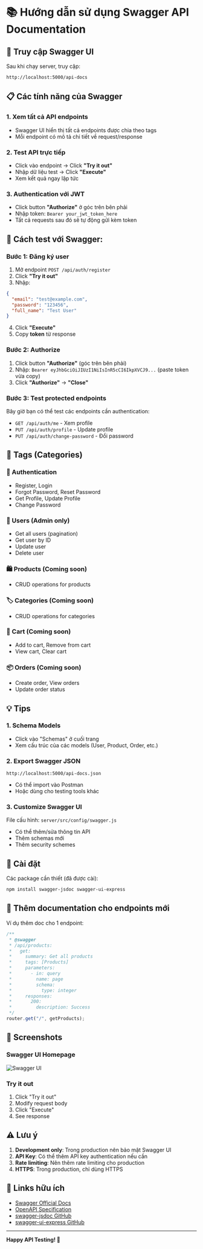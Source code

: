 # 📚 Hướng dẫn sử dụng Swagger API Documentation

## 🚀 Truy cập Swagger UI

Sau khi chạy server, truy cập:

```
http://localhost:5000/api-docs
```

## 📋 Các tính năng của Swagger

### 1. **Xem tất cả API endpoints**

- Swagger UI hiển thị tất cả endpoints được chia theo tags
- Mỗi endpoint có mô tả chi tiết về request/response

### 2. **Test API trực tiếp**

- Click vào endpoint → Click **"Try it out"**
- Nhập dữ liệu test → Click **"Execute"**
- Xem kết quả ngay lập tức

### 3. **Authentication với JWT**

- Click button **"Authorize"** ở góc trên bên phải
- Nhập token: `Bearer your_jwt_token_here`
- Tất cả requests sau đó sẽ tự động gửi kèm token

## 🔐 Cách test với Swagger:

### Bước 1: Đăng ký user

1. Mở endpoint `POST /api/auth/register`
2. Click **"Try it out"**
3. Nhập:

```json
{
  "email": "test@example.com",
  "password": "123456",
  "full_name": "Test User"
}
```

4. Click **"Execute"**
5. Copy **token** từ response

### Bước 2: Authorize

1. Click button **"Authorize"** (góc trên bên phải)
2. Nhập: `Bearer eyJhbGciOiJIUzI1NiIsInR5cCI6IkpXVCJ9...` (paste token vừa copy)
3. Click **"Authorize"** → **"Close"**

### Bước 3: Test protected endpoints

Bây giờ bạn có thể test các endpoints cần authentication:

- `GET /api/auth/me` - Xem profile
- `PUT /api/auth/profile` - Update profile
- `PUT /api/auth/change-password` - Đổi password

## 📖 Tags (Categories)

### 🔐 Authentication

- Register, Login
- Forgot Password, Reset Password
- Get Profile, Update Profile
- Change Password

### 👥 Users (Admin only)

- Get all users (pagination)
- Get user by ID
- Update user
- Delete user

### 🛍️ Products (Coming soon)

- CRUD operations for products

### 🏷️ Categories (Coming soon)

- CRUD operations for categories

### 🛒 Cart (Coming soon)

- Add to cart, Remove from cart
- View cart, Clear cart

### 📦 Orders (Coming soon)

- Create order, View orders
- Update order status

## 💡 Tips

### 1. **Schema Models**

- Click vào "Schemas" ở cuối trang
- Xem cấu trúc của các models (User, Product, Order, etc.)

### 2. **Export Swagger JSON**

```
http://localhost:5000/api-docs.json
```

- Có thể import vào Postman
- Hoặc dùng cho testing tools khác

### 3. **Customize Swagger UI**

File cấu hình: `server/src/config/swagger.js`

- Có thể thêm/sửa thông tin API
- Thêm schemas mới
- Thêm security schemes

## 🔧 Cài đặt

Các package cần thiết (đã được cài):

```bash
npm install swagger-jsdoc swagger-ui-express
```

## 📝 Thêm documentation cho endpoints mới

Ví dụ thêm doc cho 1 endpoint:

```javascript
/**
 * @swagger
 * /api/products:
 *   get:
 *     summary: Get all products
 *     tags: [Products]
 *     parameters:
 *       - in: query
 *         name: page
 *         schema:
 *           type: integer
 *     responses:
 *       200:
 *         description: Success
 */
router.get("/", getProducts);
```

## 🎨 Screenshots

### Swagger UI Homepage

![Swagger UI](https://swagger.io/swagger/media/Images/tools/opensource/swagger_ui.png)

### Try it out

1. Click "Try it out"
2. Modify request body
3. Click "Execute"
4. See response

## ⚠️ Lưu ý

1. **Development only**: Trong production nên bảo mật Swagger UI
2. **API Key**: Có thể thêm API key authentication nếu cần
3. **Rate limiting**: Nên thêm rate limiting cho production
4. **HTTPS**: Trong production, chỉ dùng HTTPS

## 🔗 Links hữu ích

- [Swagger Official Docs](https://swagger.io/docs/)
- [OpenAPI Specification](https://swagger.io/specification/)
- [swagger-jsdoc GitHub](https://github.com/Surnet/swagger-jsdoc)
- [swagger-ui-express GitHub](https://github.com/scottie1984/swagger-ui-express)

---

**Happy API Testing! 🎉**
